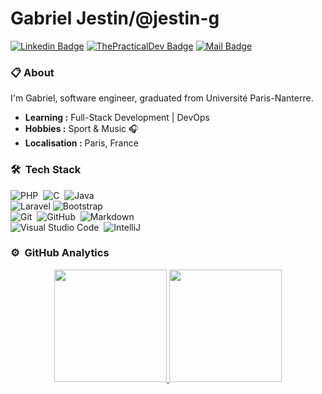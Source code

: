 # Gabriel Jestin/@jestin-g
[![Linkedin Badge](https://img.shields.io/badge/-Gabriel%20Jestin-blue?style=flat-square&logo=Linkedin&logoColor=white&link=https://www.linkedin.com/in/jestin-g/)](https://www.linkedin.com/in/jestin-g/)
[![ThePracticalDev Badge](https://img.shields.io/badge/-@gabj-0A0A0A?style=flat-square&labelColor=black&logo=dev.to&link=https://dev.to/gabj)](https://dev.to/gabj)
[![Mail Badge](https://img.shields.io/badge/-jestingabriel@gmail.com-c14438?style=flat-square&logo=Gmail&logoColor=white&link=mailto:jestingabriel@gmail.com)](mailto:jestingabriel@gmail.com)

### 📋 About
I'm Gabriel, software engineer, graduated from Université Paris-Nanterre.
-  **Learning :** Full-Stack Development | DevOps
-  **Hobbies :** Sport & Music :headphones:
-  **Localisation :** Paris, France


### 🛠 &nbsp;Tech Stack

![PHP](https://img.shields.io/badge/-PHP-333333?style=flat&logo=php)&nbsp;
![C](https://img.shields.io/badge/-C-333333?style=flat&logo=c)&nbsp;
![Java](https://img.shields.io/badge/-Java-333333?style=flat&logo=Java)&nbsp;\
![Laravel](https://img.shields.io/badge/-Laravel-333333?style=flat&logo=laravel)
![Bootstrap](https://img.shields.io/badge/-Bootstrap-333333?style=flat&logo=bootstrap&)\
![Git](https://img.shields.io/badge/-Git-333333?style=flat&logo=git)&nbsp;
![GitHub](https://img.shields.io/badge/-GitHub-333333?style=flat&logo=github)&nbsp;
![Markdown](https://img.shields.io/badge/-Markdown-333333?style=flat&logo=markdown)\
![Visual Studio Code](https://img.shields.io/badge/-Visual%20Studio%20Code-333333?style=flat&logo=visual-studio-code&logoColor=007ACC)&nbsp;
![IntelliJ](https://img.shields.io/badge/-IntelliJ%20IDEA-333333?style=flat&logo=intellij-idea)&nbsp;


### ⚙️ &nbsp;GitHub Analytics

<p align="center">
<a href="https://github.com/jestin-g">
  <img height="180em" src="https://github-readme-stats-eight-theta.vercel.app/api?username=jestin-g&show_icons=true&theme=vue-dark&include_all_commits=true&count_private=true" />
  <img height="180em" src="https://github-readme-stats-eight-theta.vercel.app/api/top-langs/?username=jestin-g&layout=compact&exclude_lang=java+r&theme=vue-dark" />
</a>
</p>
